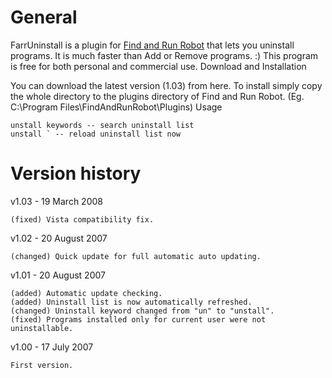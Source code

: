 # General

FarrUninstall is a plugin for [Find and Run Robot](http://www.donationcoder.com/Software/Mouser/findrun/index.html) that lets you uninstall programs. It is much faster than Add or Remove programs. :) This program is free for both personal and commercial use.
Download and Installation

You can download the latest version (1.03) from here. To install simply copy the whole directory to the plugins directory of Find and Run Robot. (Eg. C:\Program Files\FindAndRunRobot\Plugins\)
Usage

    unstall keywords -- search uninstall list
    unstall ` -- reload uninstall list now 

# Version history

v1.03 - 19 March 2008

    (fixed) Vista compatibility fix. 

v1.02 - 20 August 2007

    (changed) Quick update for full automatic auto updating. 

v1.01 - 20 August 2007

    (added) Automatic update checking.
    (added) Uninstall list is now automatically refreshed.
    (changed) Uninstall keyword changed from "un" to "unstall".
    (fixed) Programs installed only for current user were not uninstallable. 

v1.00 - 17 July 2007

    First version. 
